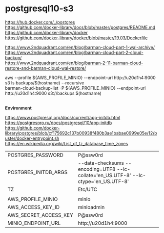 # postgresql10-s3

https://hub.docker.com/_/postgres<BR>
https://github.com/docker-library/docs/blob/master/postgres/README.md<BR>
https://github.com/docker-library/docker<BR>
https://github.com/docker-library/docker/blob/master/19.03/Dockerfile<BR>


https://www.2ndquadrant.com/en/blog/barman-cloud-part-1-wal-archive/<BR>
https://www.2ndquadrant.com/en/blog/barman-cloud-part-2-cloud-backup/<BR>
https://www.2ndquadrant.com/en/blog/barman-2-11-barman-cloud-restore-and-barman-cloud-wal-restore/<BR>


<DIV>
aws --profile ${AWS_PROFILE_MINIO} --endpoint-url http://u20d1h4:9000 s3 ls backups/$(hostname) --recursive<BR>
barman-cloud-backup-list -P ${AWS_PROFILE_MINIO} --endpoint-url http://u20d1h4:9000 s3://backups $(hostname)<BR>
</DIV>


<BR><B>Environment</B><BR>

https://www.postgresql.org/docs/current/app-initdb.html<BR>
https://postgrespro.ru/docs/postgresql/10/app-initdb<BR>
https://github.com/docker-library/postgres/blob/cf175692c137b00938f480b3ae1babae0999e05e/12/buster/docker-entrypoint.sh<BR>
https://en.wikipedia.org/wiki/List_of_tz_database_time_zones<BR>

<TABLE>
<TR><TD>POSTGRES_PASSWORD</TD><TD>P@ssw0rd</TD></TR>
<TR><TD>POSTGRES_INITDB_ARGS</TD><TD>--data-checksums --encoding=UTF8 --lc-collate='en_US.UTF-8' --lc-ctype='en_US.UTF-8'</TD></TR>
<TR><TD>TZ</TD><TD>Etc/UTC</TD></TR>
<TR><TD></TD><TD></TD></TR>
<TR><TD>AWS_PROFILE_MINIO</TD><TD>minio</TD></TR>
<TR><TD>AWS_ACCESS_KEY_ID</TD><TD>minioadmin</TD></TR>
<TR><TD>AWS_SECRET_ACCESS_KEY</TD><TD>P@ssw0rd</TD></TR>
<TR><TD>MINIO_ENDPOINT_URL</TD><TD>http://u20d1h4:9000</TD></TR>
</TABLE>
